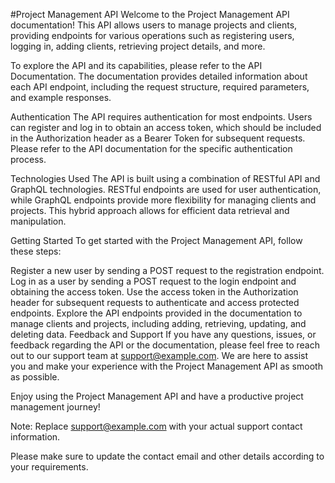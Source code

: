 #Project Management API
Welcome to the Project Management API documentation! This API allows users to manage projects and clients, providing endpoints for various operations such as registering users, logging in, adding clients, retrieving project details, and more.

To explore the API and its capabilities, please refer to the API Documentation. The documentation provides detailed information about each API endpoint, including the request structure, required parameters, and example responses.

Authentication
The API requires authentication for most endpoints. Users can register and log in to obtain an access token, which should be included in the Authorization header as a Bearer Token for subsequent requests. Please refer to the API documentation for the specific authentication process.

Technologies Used
The API is built using a combination of RESTful API and GraphQL technologies. RESTful endpoints are used for user authentication, while GraphQL endpoints provide more flexibility for managing clients and projects. This hybrid approach allows for efficient data retrieval and manipulation.

Getting Started
To get started with the Project Management API, follow these steps:

Register a new user by sending a POST request to the registration endpoint.
Log in as a user by sending a POST request to the login endpoint and obtaining the access token.
Use the access token in the Authorization header for subsequent requests to authenticate and access protected endpoints.
Explore the API endpoints provided in the documentation to manage clients and projects, including adding, retrieving, updating, and deleting data.
Feedback and Support
If you have any questions, issues, or feedback regarding the API or the documentation, please feel free to reach out to our support team at support@example.com. We are here to assist you and make your experience with the Project Management API as smooth as possible.

Enjoy using the Project Management API and have a productive project management journey!

Note: Replace support@example.com with your actual support contact information.

Please make sure to update the contact email and other details according to your requirements.
